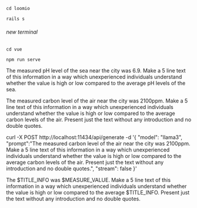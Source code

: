 ```
cd loomio

rails s
```

###### new terminal
```
cd vue

npm run serve
```


The measured pH level of the sea near the city was 6.9. Make a 5 line text of this information in a way which unexperienced individuals understand whether the value is high or low compared to the average pH levels of the sea.

The measured carbon level of the air near the city was 2100ppm. Make a 5 line text of this information in a way which unexperienced individuals understand whether the value is high or low compared to the average carbon levels of the air. Present just the text without any introduction and no double quotes.

curl -X POST http://localhost:11434/api/generate -d '{
  "model": "llama3",
  "prompt":"The measured carbon level of the air near the city was 2100ppm. Make a 5 line text of this information in a way which unexperienced individuals understand whether the value is high or low compared to the average carbon levels of the air. Present just the text without any introduction and no double quotes.",
  "stream": false
 }'
 
 
 
 The $TITLE\_INFO was $MEASURE\_VALUE. Make a 5 line text of this information in a way which unexperienced individuals understand whether the value is high or low compared to the average $TITLE\_INFO. Present just the text without any introduction and no double quotes.
